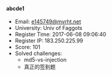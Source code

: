 #### abcde1  

* Email: e145749@mvrht.net  
* University: Univ of Faggots  
* Register Time: 2017-06-08 09:06:40  
* Register IP: 183.250.225.99  
* Score: 101  
* Solved challenges: 
  * md5-vs-injection  
  * 真正的签到题  

